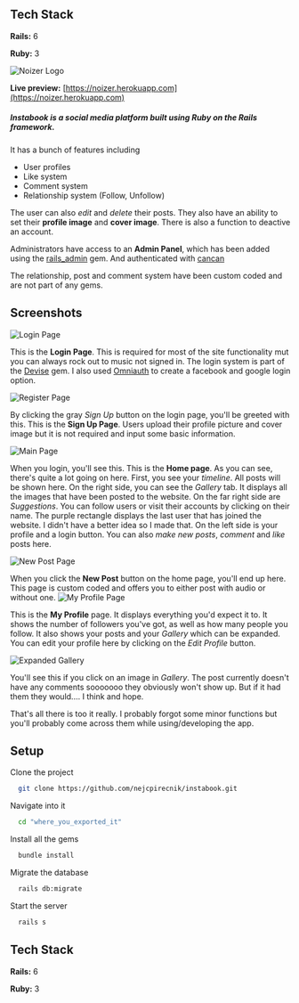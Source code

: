 
## Tech Stack

**Rails:** 6

**Ruby:** 3

![Noizer Logo](https://i.imgur.com/EGvfrnq.png)

**Live preview:** [https://noizer.herokuapp.com](https://noizer.herokuapp.com)

##### **Instabook** is a social media platform built using Ruby on the Rails framework.

It has a bunch of features including
- User profiles
- Like system
- Comment system
- Relationship system (Follow, Unfollow)

The user can also *edit* and *delete* their posts. They also have an ability to set their **profile image** and **cover image**. There is also a function to deactive an account.

Administrators have access to an **Admin Panel**, which has been added using the [rails_admin](https://rubygems.org/gems/rails_admin) gem. And authenticated with [cancan](https://github.com/ryanb/cancan)

The relationship, post and comment system have been custom coded and are not part of any gems.

## Screenshots

![Login Page](https://i.imgur.com/8P1kAzW.png)

This is the **Login Page**. This is required for most of the site functionality mut you can always rock out to music not signed in. The login system is part of the [Devise](https://rubygems.org/gems/devise) gem. I also used [Omniauth](https://github.com/omniauth/omniauth) to create a facebook and google login option.

![Register Page](https://i.imgur.com/P1BW0or.png)

By clicking the gray *Sign Up* button on the login page, you'll be greeted with this. This is the **Sign Up Page**. Users upload their profile picture and cover image but it is not required and input some basic information.

![Main Page](https://i.imgur.com/FpbNTK0.png)

When you login, you'll see this. This is the **Home page**. As you can see, there's quite a lot going on here. First, you see your *timeline*. All posts will be shown here. On the right side, you can see the *Gallery* tab. It displays all the images that have been posted to the website.
On the far right side are *Suggestions*. You can follow users or visit their accounts by clicking on their name.
The purple rectangle displays the last user that has joined the website. I didn't have a better idea so I made that.
On the left side is your profile and a login button.
You can also *make new posts*, *comment* and *like* posts here.

![New Post Page](https://i.imgur.com/WG5d2jd.png)

When you click the **New Post** button on the home page, you'll end up here. This page is custom coded and offers you to either post with audio or without one.
![My Profile Page](https://i.imgur.com/QBSKEIB.png)

This is the **My Profile** page. It displays everything you'd expect it to.
It shows the number of followers you've got, as well as how many people you follow. It also shows your posts and your *Gallery* which can be expanded. You can edit your profile here by clicking on the *Edit Profile* button.

![Expanded Gallery](https://i.imgur.com/g66W24u.png)

You'll see this if you click on an image in *Gallery*. The post currently doesn't have any comments sooooooo they obviously won't show up. But if it had them they would.... I think and hope.

That's all there is too it really. I probably forgot some minor functions but you'll probably come across them while using/developing the app.



## Setup

Clone the project

```bash
  git clone https://github.com/nejcpirecnik/instabook.git
```

Navigate into it

```bash
  cd "where_you_exported_it"
```

Install all the gems

```bash
  bundle install
```

Migrate the database

```bash
  rails db:migrate
```

Start the server

```bash
  rails s
```
## Tech Stack

**Rails:** 6

**Ruby:** 3
